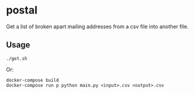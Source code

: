 # postal
Get a list of broken apart mailing addresses from a csv file into another file.

## Usage

```
./get.sh
```

Or:
```
docker-compose build
docker-compose run p python main.py <input>.csv <output>.csv
```
